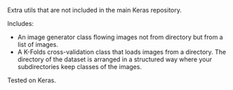 Extra utils that are not included in the main Keras repository.

Includes:
- An image generator class flowing images not from directory but from a list of images.
- A K-Folds cross-validation class that loads images from a directory. The directory of the dataset is arranged in a structured way where your subdirectories keep classes of the images.

Tested on Keras.
